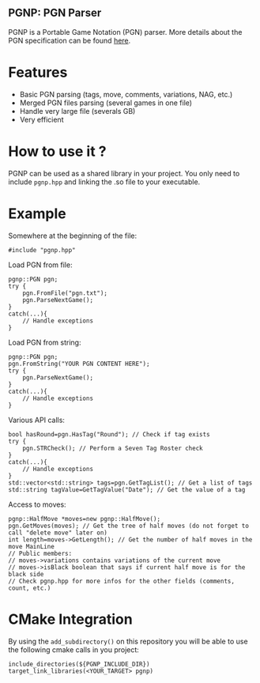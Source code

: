 ## PGNP: PGN Parser

PGNP is a Portable Game Notation (PGN) parser. More details about the
PGN specification can be found [here](https://www.chessclub.com/help/PGN-spec).

# Features
- Basic PGN parsing (tags, move, comments, variations, NAG, etc.)
- Merged PGN files parsing (several games in one file)
- Handle very large file (severals GB)
- Very efficient

# How to use it ?
PGNP can be used as a shared library in your project.
You only need to include `pgnp.hpp` and linking the .so file to your
executable.

# Example
Somewhere at the beginning of the file:

    #include "pgnp.hpp"
Load PGN from file:

    pgnp::PGN pgn;
    try {
        pgn.FromFile("pgn.txt");
        pgn.ParseNextGame();
    }
    catch(...){
        // Handle exceptions
    }
Load PGN from string:

    pgnp::PGN pgn;
    pgn.FromString("YOUR PGN CONTENT HERE");
    try {
        pgn.ParseNextGame();
    }
    catch(...){
        // Handle exceptions
    }
Various API calls:

    bool hasRound=pgn.HasTag("Round"); // Check if tag exists
    try {
        pgn.STRCheck(); // Perform a Seven Tag Roster check
    }
    catch(...){
        // Handle exceptions
    }
    std::vector<std::string> tags=pgn.GetTagList(); // Get a list of tags
    std::string tagValue=GetTagValue("Date"); // Get the value of a tag
Access to moves:

    pgnp::HalfMove *moves=new pgnp::HalfMove();
    pgn.GetMoves(moves); // Get the tree of half moves (do not forget to call "delete move" later on)
    int length=moves->GetLength(); // Get the number of half moves in the move MainLine
    // Public members:
    // moves->variations contains variations of the current move
    // moves->isBlack boolean that says if current half move is for the black side
    // Check pgnp.hpp for more infos for the other fields (comments, count, etc.)

# CMake Integration
By using the `add_subdirectory()` on this repository you will be able to use the following cmake calls in you project:

    include_directories(${PGNP_INCLUDE_DIR})
    target_link_libraries(<YOUR_TARGET> pgnp)


